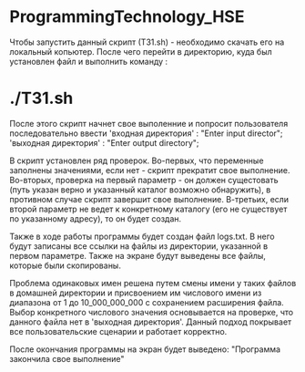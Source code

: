 # ProgrammingTechnology_HSE

Чтобы запустить данный скрипт (ТЗ1.sh) - необходимо скачать его на локальный копьютер. После чего перейти в директорию, куда был установлен файл и выполнить команду :

# ./ТЗ1.sh

После этого скрипт начнет свое выполенние и попросит пользователя последовательно ввести 
                  'входная директория' : "Enter input director";
                  'выходная директория' : "Enter output directory";

В скрипт установлен ряд проверок. Во-первых, что переменные заполнены значениями, если нет - скрипт прекратит свое выполнение.
Во-вторых, проверка на первый параметр - он должен сущестовать (путь указан верно и указанный каталог возможно обнаружить), в противном случае скрипт завершит свое выполнение. В-третьих, если второй параметр не ведет к конкретному каталогу (его не существует по указанному адресу), то он будет создан.

Также в ходе работы программы будет создан файл logs.txt. В него будут записаны все ссылки на файлы из директории, указанной в первом параметре. Также на экране будут выведены все файлы, которые были скопированы. 

Проблема одинаковых имен решена путем смены имени у таких файлов в домашней директории и присвоением им числового имени из диапазона от 1 до 10_000_000_000 с сохранением расширения файла. Выбор конкретного числового значения основывается на проверке, что данного файла нет в 'выходная директория'. Данный подход покрывает все пользовательские сценарии и работает корректно.

После окончания программы на экран будет выведено: "Программа закончила свое выполнение"
